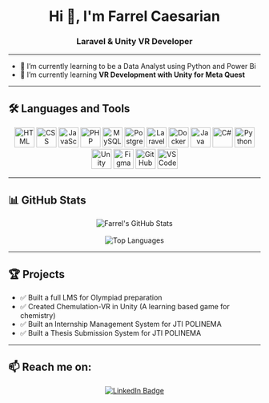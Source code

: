 <h1 align="center">Hi 👋, I'm Farrel Caesarian</h1>
<h3 align="center">Laravel & Unity VR Developer</h3>

---

- 💬 I’m currently learning to be a Data Analyst using Python and Power Bi
- 🌱 I’m currently learning **VR Development with Unity for Meta Quest**

---

## 🛠️ Languages and Tools

<p align="center">
  <img src="https://cdn.jsdelivr.net/gh/devicons/devicon/icons/html5/html5-original.svg" width="40" alt="HTML" />
  <img src="https://cdn.jsdelivr.net/gh/devicons/devicon/icons/css3/css3-original.svg" width="40" alt="CSS" />
  <img src="https://cdn.jsdelivr.net/gh/devicons/devicon/icons/javascript/javascript-original.svg" width="40" alt="JavaScript" />
  <img src="https://cdn.jsdelivr.net/gh/devicons/devicon/icons/php/php-original.svg" width="40" alt="PHP" />
  <img src="https://cdn.jsdelivr.net/gh/devicons/devicon/icons/mysql/mysql-original.svg" width="40" alt="MySQL" /> 
  <img src="https://cdn.jsdelivr.net/gh/devicons/devicon/icons/postgresql/postgresql-original.svg" width="40" alt="PostgreSQL" /> 
  <img src="https://cdn.jsdelivr.net/gh/devicons/devicon/icons/laravel/laravel-original.svg" width="40" alt="Laravel" />
  <img src="https://cdn.jsdelivr.net/gh/devicons/devicon/icons/docker/docker-original.svg" width="40" alt="Docker" />
  <img src="https://cdn.jsdelivr.net/gh/devicons/devicon/icons/java/java-original.svg" width="40" alt="Java" />
  <img src="https://cdn.jsdelivr.net/gh/devicons/devicon/icons/csharp/csharp-original.svg" width="40" alt="C#" />
  <img src="https://cdn.jsdelivr.net/gh/devicons/devicon/icons/python/python-original.svg" width="40" alt="Python" />
  <img src="https://cdn.jsdelivr.net/gh/devicons/devicon/icons/unity/unity-original.svg" width="40" alt="Unity" />
  <img src="https://cdn.jsdelivr.net/gh/devicons/devicon/icons/figma/figma-original.svg" width="40" alt="Figma" />
  <img src="https://cdn.jsdelivr.net/gh/devicons/devicon/icons/github/github-original.svg" width="40" alt="GitHub" />
  <img src="https://cdn.jsdelivr.net/gh/devicons/devicon/icons/vscode/vscode-original.svg" width="40" alt="VS Code" />
</p>

---

## 📊 GitHub Stats
<div align="center">
  <img src="https://github-readme-stats.vercel.app/api?username=quincy17&show_icons=true&theme=radical" alt="Farrel's GitHub Stats" />
  <br><br>
  <img src="https://github-readme-stats.vercel.app/api/top-langs/?username=quincy17&layout=compact&theme=radical" alt="Top Languages" />
</div>

---

## 🏆 Projects

- ✅ Built a full LMS for Olympiad preparation  
- ✅ Created Chemulation-VR in Unity (A learning based game for chemistry)
- ✅ Built an Internship Management System for JTI POLINEMA  
- ✅ Built a Thesis Submission System for JTI POLINEMA  

---

## 📫 Reach me on:

<p align="center">
  <a href="https://linkedin.com/in/farrel-caesarian-a51227289" target="_blank">
    <img src="https://img.shields.io/badge/LinkedIn-Farrel%20Caesarian-0A66C2?style=for-the-badge&logo=linkedin&logoColor=white" alt="LinkedIn Badge" />
  </a>
</p>
